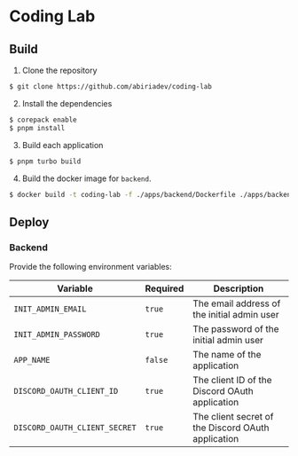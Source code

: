 # Coding Lab

## Build

1. Clone the repository

```sh
$ git clone https://github.com/abiriadev/coding-lab
```

2. Install the dependencies

```sh
$ corepack enable
$ pnpm install
```

3. Build each application

```sh
$ pnpm turbo build
```

4. Build the docker image for `backend`.

```sh
$ docker build -t coding-lab -f ./apps/backend/Dockerfile ./apps/backend/
```

## Deploy

### Backend

Provide the following environment variables:

| Variable                      | Required | Description                                        |
| ----------------------------- | -------- | -------------------------------------------------- |
| `INIT_ADMIN_EMAIL`            | `true`   | The email address of the initial admin user        |
| `INIT_ADMIN_PASSWORD`         | `true`   | The password of the initial admin user             |
| `APP_NAME`                    | `false`  | The name of the application                        |
| `DISCORD_OAUTH_CLIENT_ID`     | `true`   | The client ID of the Discord OAuth application     |
| `DISCORD_OAUTH_CLIENT_SECRET` | `true`   | The client secret of the Discord OAuth application |
